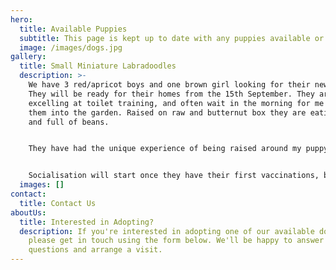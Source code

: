 ```yaml
---
hero:
  title: Available Puppies
  subtitle: This page is kept up to date with any puppies available or future litters
  image: /images/dogs.jpg
gallery:
  title: Small Miniature Labradoodles
  description: >-
    We have 3 red/apricot boys and one brown girl looking for their new homes.
    They will be ready for their homes from the 15th September. They are
    excelling at toilet training, and often wait in the morning for me to let
    them into the garden. Raised on raw and butternut box they are eating well
    and full of beans.


    They have had the unique experience of being raised around my puppy-obsessed 8-month-old daughter, who will do anything to break into the pen to be with them. So they spend a lot of time in the kitchen being hugged by her. They are very well desensitised to the usual hustle of a very busy family home and are not phased at all by the TV, hoover, or a toddlers meltdown. They are great at being washed, brushed, blow dried and having trims and nail clips. 


    Socialisation will start once they have their first vaccinations, but they are already very used to other dogs, including our very big mastiff. 
  images: []
contact:
  title: Contact Us
aboutUs:
  title: Interested in Adopting?
  description: If you're interested in adopting one of our available doodles,
    please get in touch using the form below. We'll be happy to answer any
    questions and arrange a visit.
---
```

